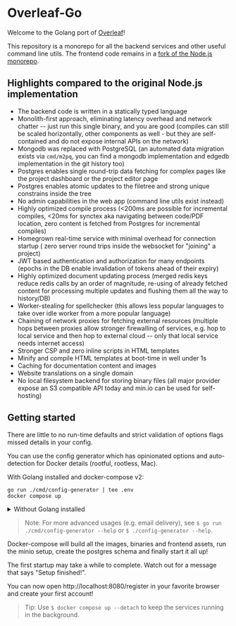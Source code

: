 # Overleaf-Go

Welcome to the Golang port of [Overleaf](https://github.com/overleaf/overleaf)!

This repository is a monorepo for all the backend services and other useful
command line utils.
The frontend code remains in a [fork of the Node.js monorepo](
https://github.com/das7pad/overleaf-node).

## Highlights compared to the original Node.js implementation

- The backend code is written in a statically typed language
- Monolith-first approach, eliminating latency overhead and network chatter --
  just run this single binary, and you are good (compiles can still be scaled
  horizontally, other components as well - but they are self-contained and
  do not expose internal APIs on the network)
- Mongodb was replaced with PostgreSQL (an automated data migration exists via
  `cmd/m2pq`, you can find a mongodb implementation and edgedb implementation
  in the git history too)
- Postgres enables single round-trip data fetching for complex pages like the
  project dashboard or the project editor page
- Postgres enables atomic updates to the filetree and strong unique constrains
  inside the tree
- No admin capabilities in the web app (command line utils exist instead)
- Highly optimized compile process (<200ms are possible for incremental
  compiles, <20ms for synctex aka navigating between code/PDF location, zero
  content is fetched from Postgres for incremental compiles)
- Homegrown real-time service with minimal overhead for connection startup (
  zero server round trips inside the websocket for "joining" a project)
- JWT based authentication and authorization for many endpoints (epochs in the
  DB enable invalidation of tokens ahead of their expiry)
- Highly optimized document updating process (merged redis keys reduce redis
  calls by an order of magnitude, re-using of already fetched content for
  processing multiple updates and flushing them all the way to history/DB)
- Worker-stealing for spellchecker (this allows less popular languages to
  take over idle worker from a more popular language)
- Chaining of network proxies for fetching external resources (multiple hops
  between proxies allow stronger firewalling of services, e.g. hop to local
  service and then hop to external cloud -- only that local service needs
  internet access)
- Stronger CSP and zero inline scripts in HTML templates
- Minify and compile HTML templates at boot-time in well under 1s
- Caching for documentation content and images
- Website translations on a single domain
- No local filesystem backend for storing binary files (all major provider
  expose an S3 compatible API today and min.io can be used for self-hosting)

## Getting started

There are little to no run-time defaults and strict validation of options
flags missed details in your config.

You can use the config generator which has opinionated options and
auto-detection for Docker details (rootful, rootless, Mac).

With Golang installed and docker-compose v2:

```shell
go run ./cmd/config-generator | tee .env
docker compose up
```

<details>
<summary> Without Golang installed </summary>

---

- Without Golang installed on Linux and docker-compose v2:

  ```shell
  docker run --rm -v `pwd`:`pwd` -w `pwd` golang:1.19.6 \
    go build ./cmd/config-generator
  ./config-generator | tee .env
  docker compose up
  ```

- Without Golang installed on an Intel based Mac and docker-compose v2:

  ```shell
  docker run --rm -v `pwd`:`pwd` -w `pwd` \
    -e GOOS=darwin -e GOARCH=amd64 golang:1.19.6 \
    go build ./cmd/config-generator
  ./config-generator | tee .env
  docker compose up
  ```

- Without Golang installed on a M1/M2 based Mac and docker-compose v2:

  ```shell
  docker run --rm -v `pwd`:`pwd` -w `pwd` \
    -e GOOS=darwin -e GOARCH=arm64 golang:1.19.6 \
    go build ./cmd/config-generator
  ./config-generator | tee .env
  docker compose up
  ```

---
</details>

> Note: For more advanced usages (e.g. email delivery), see
> `$ go run ./cmd/config-generator --help` or `$ ./config-generator --help`.

Docker-compose will build all the images, binaries and frontend assets, run
the minio setup, create the postgres schema and finally start it all up!

The first startup may take a while to complete.
Watch out for a message that says "Setup finished!".

You can now open http://localhost:8080/register in your favorite browser
and create your first account!

> Tip: Use `$ docker compose up --detach` to keep the services running in the
> background.
